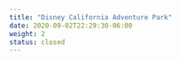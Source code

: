 ```yaml
---
title: "Disney California Adventure Park"
date: 2020-09-02T22:29:30-06:00
weight: 2
status: closed
---
```


